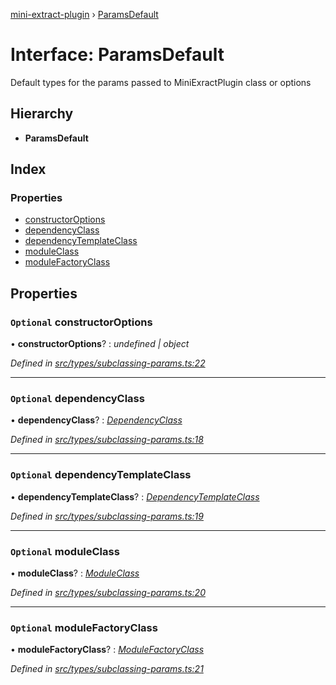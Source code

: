 [mini-extract-plugin](../README.md) › [ParamsDefault](paramsdefault.md)

# Interface: ParamsDefault

Default types for the params passed to MiniExractPlugin class or options

## Hierarchy

* **ParamsDefault**

## Index

### Properties

* [constructorOptions](paramsdefault.md#optional-constructoroptions)
* [dependencyClass](paramsdefault.md#optional-dependencyclass)
* [dependencyTemplateClass](paramsdefault.md#optional-dependencytemplateclass)
* [moduleClass](paramsdefault.md#optional-moduleclass)
* [moduleFactoryClass](paramsdefault.md#optional-modulefactoryclass)

## Properties

### `Optional` constructorOptions

• **constructorOptions**? : *undefined | object*

*Defined in [src/types/subclassing-params.ts:22](https://github.com/JuroOravec/mini-extract-plugin/blob/87f855a/src/types/subclassing-params.ts#L22)*

___

### `Optional` dependencyClass

• **dependencyClass**? : *[DependencyClass](../README.md#dependencyclass)*

*Defined in [src/types/subclassing-params.ts:18](https://github.com/JuroOravec/mini-extract-plugin/blob/87f855a/src/types/subclassing-params.ts#L18)*

___

### `Optional` dependencyTemplateClass

• **dependencyTemplateClass**? : *[DependencyTemplateClass](../README.md#dependencytemplateclass)*

*Defined in [src/types/subclassing-params.ts:19](https://github.com/JuroOravec/mini-extract-plugin/blob/87f855a/src/types/subclassing-params.ts#L19)*

___

### `Optional` moduleClass

• **moduleClass**? : *[ModuleClass](../README.md#moduleclass)*

*Defined in [src/types/subclassing-params.ts:20](https://github.com/JuroOravec/mini-extract-plugin/blob/87f855a/src/types/subclassing-params.ts#L20)*

___

### `Optional` moduleFactoryClass

• **moduleFactoryClass**? : *[ModuleFactoryClass](../README.md#modulefactoryclass)*

*Defined in [src/types/subclassing-params.ts:21](https://github.com/JuroOravec/mini-extract-plugin/blob/87f855a/src/types/subclassing-params.ts#L21)*
